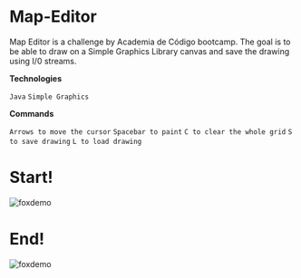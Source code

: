 # Map-Editor

Map Editor is a challenge by Academia de Código
bootcamp. The goal is to be able to draw on a Simple Graphics Library canvas and save the drawing using I/0 streams.

**Technologies**

`Java`
`Simple Graphics`

**Commands**

`Arrows to move the cursor`
`Spacebar to paint`
`C to clear the whole grid`
`S to save drawing`
`L to load drawing`

# Start!

![foxdemo](https://github.com/pedroalexandrevieira/MapEditor/blob/main/resources/Start.png)


# End!

![foxdemo](https://github.com/pedroalexandrevieira/MapEditor/blob/main/resources/End.png)



